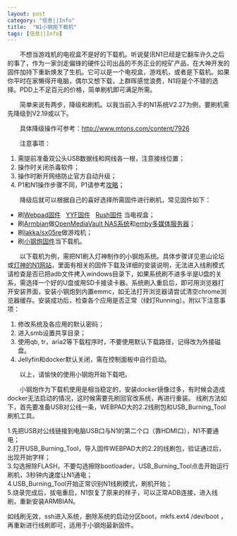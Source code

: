 ```yaml
---
layout: post
category: "信息||Info"
title:  "N1小钢炮下载机"
tags: [信息||Info]
---
```

<p style="text-indent:2em;">
	<span>不想当游戏机的电视盒不是好的下载机。听说斐讯N1已经是它翻车许久之后的事了，作为一家剑走偏锋的硬件公司出品的不务正业的挖矿产品，在大神开发的固件加持下重新焕发了生机。它可以是一个电视盒，游戏机，或者是下载机。如果你平时在家懒得开电脑，偶尔又想下载，上群晖感觉浪费，N1将是个不错的选择。PDD上不足百元的价格，简单刷机即可满足所需。</span> 
</p>
<p style="text-indent:2em;">
	简单来说有两步，降级和刷机。以我当前入手的N1系统V2.27为例，要刷机需先降级到V2.19或以下。
</p>
<p style="text-indent:2em;">
	具体降级操作可参考：<a href="http://www.mtons.com/content/7926">http://www.mtons.com/content/7926</a> 
</p>
<p style="text-indent:2em;">
	注意事项：
</p>
<ol>
	<li>
		需提前准备双公头USB数据线和网线各一根，注意接线位置；
	</li>
	<li>
		操作时关闭杀毒软件；
	</li>
	<li>
		操作时断开网络防止官方自动升级；
	</li>
	<li>
		P1和N1操作步骤不同，P1请参考<a href="https://www.right.com.cn/forum/forum.php?mod=viewthread&amp;tid=522422&amp;extra=page%3D2%26filter%3Dtypeid%26typeid%3D21" target="_blank">攻略</a>；
	</li>
</ol>
<p style="text-indent:2em;">
	降级后就可以根据自己的喜好选择所需固件进行刷机，常见固件如下：
</p>
<ul>
	<li>
		刷<a href="https://right.com.cn/forum/forum.php?mod=viewthread&amp;tid=338759" target="_blank">Webpad固件</a> &nbsp; <a href="http://www.yyfrom.com/cms/index.html" target="_blank">YYF固件</a> &nbsp; <a href="https://www.right.com.cn/forum/thread-315889-1-1.html" target="_blank">Rush固件</a> 当电视盒；
	</li>
	<li>
		刷<a href="https://www.right.com.cn/forum/thread-335609-1-1.html">Armbian</a>做<a href="https://www.right.com.cn/FORUM/forum.php?mod=viewthread&amp;tid=342164">OpenMediaVault NAS系统</a>和<a href="https://www.right.com.cn/FORUM/forum.php?mod=viewthread&amp;tid=351028">emby多媒体服务器</a>；
	</li>
	<li>
		刷<a href="https://www.right.com.cn/forum/forum.php?mod=viewthread&amp;tid=331363">lakka/sx05re</a>做游戏机；
	</li>
	<li>
		刷<a href="https://www.right.com.cn/forum/thread-324404-1-1.html">小钢炮固件</a>当下载机。
	</li>
</ul>
<p style="text-indent:2em;">
	以下载机为例，需把N1刷入灯神制作的小钢炮系统。具体步骤详见恩山论坛或<a href="http://rom.nanodm.net/N1/" target="_blank">灯神的N1网站</a>，里面有相关的固件下载及详细的安装说明，无法进入线刷模式请检查是否已把adb文件拷入windows目录下，如果系统刷不进多半是U盘的关系，需选择一个好的U盘或用SD卡接读卡器。系统刷入重启后，即可用浏览器打开安装界面，安装小钢炮到内置emmc，如无法打开浏览器请尝试清空chrome浏览器缓存。安装成功后，检查各个应用是否正常（绿灯Running）。附以下注意事项：
</p>
<ol>
	<li>
		修改系统及各应用的默认密码；
	</li>
	<li>
		进入smb设置共享目录；
	</li>
	<li>
		使用qb, tr，aria2等下载程序时，不要使用默认下载路径，记得改为外接磁盘。
	</li>
	<li>
		Jellyfin和docker默认关闭，需在控制面板中自行启动。
	</li>
</ol>
<p style="text-indent:2em;">
	以上，请愉快的使用小钢炮开始下载吧。
</p>
<p style="text-indent:2em;">
小钢炮作为下载机使用是相当稳定的，安装docker镜像过多，有时候会造成docker无法启动的情况，这时候需要先刷回官改系统，再进行重装。   
线刷方法如下，首先要准备USB对公线一条，WEBPAD大的2.2线刷包和USB_Burning_Tool刷机工具。    

1.先把USB对公线链接到电脑USB口与N1的第二个口（靠HDMI口），N1不要通电；    
2.打开USB_Burning_Tool，导入固件WEBPAD大的2.2的线刷包，验证通过后，出现开始字样；    
3.勾选擦除FLASH，不要勾选擦除bootloader，USB_Burning_Tool点击开始运行刷机，3秒钟内速度让N1通电；    
4.USB_Burning_Tool开始正常识别N1线刷模式，刷机开始；    
5.烧录完成后，拔电重启，N1恢复了原来的样子，可以正常ADB连接，进入线刷，重新安装ARMBIAN。    

如线刷无效，ssh进入系统，删除系统的启动分区boot，mkfs.ext4 /dev/boot ，再重新进行线刷即可，适用于小钢炮最新固件。
</p>
